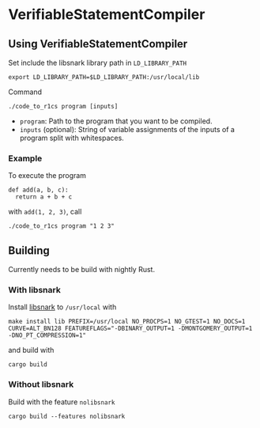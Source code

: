 # VerifiableStatementCompiler

## Using VerifiableStatementCompiler

Set include the libsnark library path in `LD_LIBRARY_PATH`
```
export LD_LIBRARY_PATH=$LD_LIBRARY_PATH:/usr/local/lib
```

Command
```
./code_to_r1cs program [inputs]
```
- `program`: Path to the program that you want to be compiled.
- `inputs` (optional): String of variable assignments of the inputs of a program split with whitespaces.<br>

### Example

To execute the program
```
def add(a, b, c):
  return a + b + c
```
with `add(1, 2, 3)`, call
```
./code_to_r1cs program "1 2 3"
```

## Building

Currently needs to be build with nightly Rust.

### With libsnark

Install [libsnark](https://github.com/scipr-lab/libsnark) to `/usr/local` with
```
make install lib PREFIX=/usr/local NO_PROCPS=1 NO_GTEST=1 NO_DOCS=1 CURVE=ALT_BN128 FEATUREFLAGS="-DBINARY_OUTPUT=1 -DMONTGOMERY_OUTPUT=1 -DNO_PT_COMPRESSION=1"
```
and build with
```
cargo build
```

### Without libsnark
Build with the feature `nolibsnark`
```
cargo build --features nolibsnark
```

